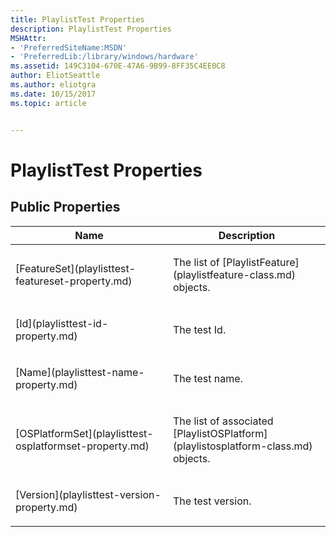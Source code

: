 ```yaml
---
title: PlaylistTest Properties
description: PlaylistTest Properties
MSHAttr:
- 'PreferredSiteName:MSDN'
- 'PreferredLib:/library/windows/hardware'
ms.assetid: 149C3104-670E-47A6-9B99-8FF35C4EE0C8
author: EliotSeattle
ms.author: eliotgra
ms.date: 10/15/2017
ms.topic: article


---
```


# PlaylistTest Properties


## <span id="Public_Properties"></span><span id="public_properties"></span><span id="PUBLIC_PROPERTIES"></span>Public Properties


<table>
<colgroup>
<col width="50%" />
<col width="50%" />
</colgroup>
<thead>
<tr class="header">
<th>Name</th>
<th>Description</th>
</tr>
</thead>
<tbody>
<tr class="odd">
<td><p>[FeatureSet](playlisttest-featureset-property.md)</p></td>
<td><p>The list of [PlaylistFeature](playlistfeature-class.md) objects.</p></td>
</tr>
<tr class="even">
<td><p>[Id](playlisttest-id-property.md)</p></td>
<td><p>The test Id.</p></td>
</tr>
<tr class="odd">
<td><p>[Name](playlisttest-name-property.md)</p></td>
<td><p>The test name.</p></td>
</tr>
<tr class="even">
<td><p>[OSPlatformSet](playlisttest-osplatformset-property.md)</p></td>
<td><p>The list of associated [PlaylistOSPlatform](playlistosplatform-class.md) objects.</p></td>
</tr>
<tr class="odd">
<td><p>[Version](playlisttest-version-property.md)</p></td>
<td><p>The test version.</p></td>
</tr>
</tbody>
</table>

 

 

 






